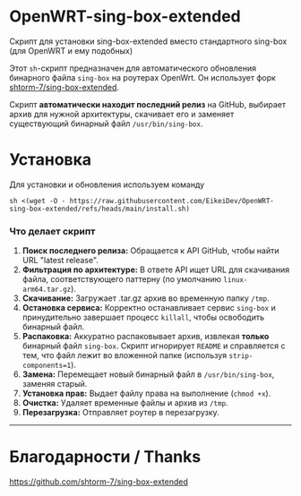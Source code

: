 # OpenWRT-sing-box-extended
Скрипт для установки sing-box-extended вместо стандартного sing-box (для OpenWRT и ему подобных)

Этот `sh`-скрипт предназначен для автоматического обновления бинарного файла `sing-box` на роутерах OpenWrt. Он использует форк [shtorm-7/sing-box-extended](https://github.com/shtorm-7/sing-box-extended).

Скрипт **автоматически находит последний релиз** на GitHub, выбирает архив для нужной архитектуры, скачивает его и заменяет существующий бинарный файл `/usr/bin/sing-box`.

# Установка

Для установки и обновления используем команду
```
sh <(wget -O - https://raw.githubusercontent.com/EikeiDev/OpenWRT-sing-box-extended/refs/heads/main/install.sh)
```

### Что делает скрипт

1.  **Поиск последнего релиза:** Обращается к API GitHub, чтобы найти URL "latest release".
2.  **Фильтрация по архитектуре:** В ответе API ищет URL для скачивания файла, соответствующего паттерну (по умолчанию `linux-arm64.tar.gz`).
3.  **Скачивание:** Загружает .tar.gz архив во временную папку `/tmp`.
4.  **Остановка сервиса:** Корректно останавливает сервис `sing-box` и принудительно завершает процесс `killall`, чтобы освободить бинарный файл.
5.  **Распаковка:** Аккуратно распаковывает архив, извлекая **только** бинарный файл `sing-box`. Скрипт игнорирует `README` и справляется с тем, что файл лежит во вложенной папке (используя `strip-components=1`).
6.  **Замена:** Перемещает новый бинарный файл в `/usr/bin/sing-box`, заменяя старый.
7.  **Установка прав:** Выдает файлу права на выполнение (`chmod +x`).
8.  **Очистка:** Удаляет временные файлы и архив из `/tmp`.
9.  **Перезагрузка:** Отправляет роутер в перезагрузку.

-----

# Благодарности / Thanks

https://github.com/shtorm-7/sing-box-extended
